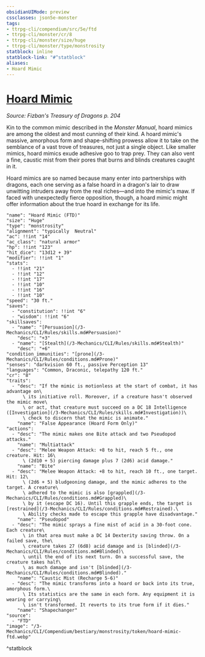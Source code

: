 ```yaml
---
obsidianUIMode: preview
cssclasses: json5e-monster
tags:
- ttrpg-cli/compendium/src/5e/ftd
- ttrpg-cli/monster/cr/8
- ttrpg-cli/monster/size/huge
- ttrpg-cli/monster/type/monstrosity
statblock: inline
statblock-link: "#^statblock"
aliases:
- Hoard Mimic
---
```

# [Hoard Mimic](3-Mechanics\CLI\Compendium\bestiary\monstrosity/hoard-mimic-ftd.md)
*Source: Fizban's Treasury of Dragons p. 204*  

Kin to the common mimic described in the *Monster Manual*, hoard mimics are among the oldest and most cunning of their kind. A hoard mimic's massive, amorphous form and shape-shifting prowess allow it to take on the semblance of a vast trove of treasures, not just a single object. Like smaller mimics, hoard mimics exude adhesive goo to trap prey. They can also vent a fine, caustic mist from their pores that burns and blinds creatures caught in it.

Hoard mimics are so named because many enter into partnerships with dragons, each one serving as a false hoard in a dragon's lair to draw unwitting intruders away from the real riches—and into the mimic's maw. If faced with unexpectedly fierce opposition, though, a hoard mimic might offer information about the true hoard in exchange for its life.

```statblock
"name": "Hoard Mimic (FTD)"
"size": "Huge"
"type": "monstrosity"
"alignment": "typically  Neutral"
"ac": !!int "14"
"ac_class": "natural armor"
"hp": !!int "123"
"hit_dice": "13d12 + 39"
"modifier": !!int "1"
"stats":
  - !!int "21"
  - !!int "12"
  - !!int "17"
  - !!int "10"
  - !!int "16"
  - !!int "10"
"speed": "30 ft."
"saves":
  - "constitution": !!int "6"
  - "wisdom": !!int "6"
"skillsaves":
  - "name": "[Persuasion](/3-Mechanics/CLI/Rules/skills.md#Persuasion)"
    "desc": "+3"
  - "name": "[Stealth](/3-Mechanics/CLI/Rules/skills.md#Stealth)"
    "desc": "+6"
"condition_immunities": "[prone](/3-Mechanics/CLI/Rules/conditions.md#Prone)"
"senses": "darkvision 60 ft., passive Perception 13"
"languages": "Common, Draconic, telepathy 120 ft."
"cr": "8"
"traits":
  - "desc": "If the mimic is motionless at the start of combat, it has advantage on\
      \ its initiative roll. Moreover, if a creature hasn't observed the mimic move\
      \ or act, that creature must succeed on a DC 18 Intelligence ([Investigation](/3-Mechanics/CLI/Rules/skills.md#Investigation))\
      \ check to discern that the mimic is animate."
    "name": "False Appearance (Hoard Form Only)"
"actions":
  - "desc": "The mimic makes one Bite attack and two Pseudopod attacks."
    "name": "Multiattack"
  - "desc": "Melee Weapon Attack: +8 to hit, reach 5 ft., one creature. Hit: 16\
      \ (2d10 + 5) piercing damage plus 7 (2d6) acid damage."
    "name": "Bite"
  - "desc": "Melee Weapon Attack: +8 to hit, reach 10 ft., one target. Hit: 12\
      \ (2d6 + 5) bludgeoning damage, and the mimic adheres to the target. A creature\
      \ adhered to the mimic is also [grappled](/3-Mechanics/CLI/Rules/conditions.md#Grappled)\
      \ by it (escape DC 16). Until this grapple ends, the target is [restrained](/3-Mechanics/CLI/Rules/conditions.md#Restrained).\
      \ Ability checks made to escape this grapple have disadvantage."
    "name": "Pseudopod"
  - "desc": "The mimic sprays a fine mist of acid in a 30-foot cone. Each creature\
      \ in that area must make a DC 14 Dexterity saving throw. On a failed save, the\
      \ creature takes 27 (6d8) acid damage and is [blinded](/3-Mechanics/CLI/Rules/conditions.md#Blinded)\
      \ until the end of its next turn. On a successful save, the creature takes half\
      \ as much damage and isn't [blinded](/3-Mechanics/CLI/Rules/conditions.md#Blinded)."
    "name": "Caustic Mist (Recharge 5-6)"
  - "desc": "The mimic transforms into a hoard or back into its true, amorphous form.\
      \ Its statistics are the same in each form. Any equipment it is wearing or carrying\
      \ isn't transformed. It reverts to its true form if it dies."
    "name": "Shapechanger"
"source":
  - "FTD"
"image": "/3-Mechanics/CLI/Compendium/bestiary/monstrosity/token/hoard-mimic-ftd.webp"
```
^statblock